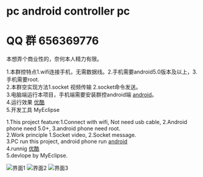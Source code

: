 #  pc android controller pc
#  QQ 群 656369776

本想弄个商业性的，奈何本人精力有限。

1.本群控特点1.wifi连接手机，无需数据线。2.手机需要android5.0版本及以上，3.手机需要root.<br>
2.本群空实现方法1.socket 视频传输 2.socket命令发送。<br>
3.电脑端运行本项目，手机端需要安装群控android端 [android](https://github.com/kaixuanluo/pc-android-controller-android)。<br>
4.运行效果 [优酷](http://v.youku.com/v_show/id_XMzAxNjQ5MTU3Mg==.html?spm=a2h3j.8428770.3416059.1)<br>
5.开发工具 MyEclipse<br>

1.This project feature:1.Connect with wifi, Not need usb cable, 2.Android phone need 5.0+, 3.android phone need root.<br>
2.Work principle 1.Socket video, 2.Socket message.<br>
3.PC run this project, android phone run [android](https://github.com/kaixuanluo/pc-android-controller-android)<br>
4.runnig [优酷](http://v.youku.com/v_show/id_XMzAxNjQ5MTU3Mg==.html?spm=a2h3j.8428770.3416059.1)<br>
5.devlope by MyEclipse. <br>

![界面1](https://github.com/kaixuanluo/-pc-android-controller-pc/blob/master/201709182052.gif)
![界面2](https://github.com/kaixuanluo/-pc-android-controller-pc/blob/master/201709182053.gif)
![界面3](https://github.com/kaixuanluo/-pc-android-controller-pc/blob/master/201709182109.gif)

